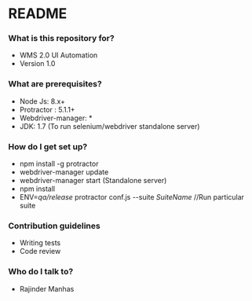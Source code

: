# README #

### What is this repository for? ###

* WMS 2.0 UI Automation
* Version 1.0

### What are prerequisites? ###

* Node Js: 8.x+
* Protractor : 5.1.1+
* Webdriver-manager: *
* JDK: 1.7 (To run selenium/webdriver standalone server)

### How do I get set up? ###

* npm install -g protractor
* webdriver-manager update
* webdriver-manager start (Standalone server)
* npm install
* ENV=*qa/release* protractor conf.js --suite *SuiteName* //Run particular suite

### Contribution guidelines ###

* Writing tests
* Code review

### Who do I talk to? ###

* Rajinder Manhas
